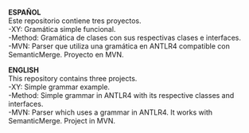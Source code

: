 **ESPAÑOL**  
Este repositorio contiene tres proyectos.  
-XY: Gramática simple funcional.  
-Method: Gramática de clases con sus respectivas clases e interfaces.  
-MVN: Parser que utiliza una gramática en ANTLR4 compatible con SemanticMerge. Proyecto en MVN.  
  
    
**ENGLISH**  
This repository contains three projects.  
-XY: Simple grammar example.  
-Method: Simple grammar in ANTLR4 with its respective classes and interfaces.  
-MVN: Parser which uses a grammar in ANTLR4. It works with SemanticMerge. Project in MVN.